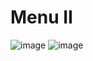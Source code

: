 # Menu II

![image](https://user-images.githubusercontent.com/82599457/220528412-9b39c86d-2250-4c18-9bb2-4630ea8af66e.png)
![image](https://user-images.githubusercontent.com/82599457/220528266-b99d92c6-6fbc-49f0-8215-ef8673bfb0d2.png)


